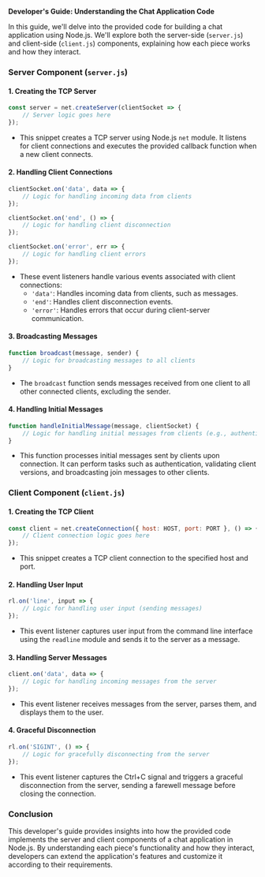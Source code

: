 **Developer's Guide: Understanding the Chat Application Code**

In this guide, we'll delve into the provided code for building a chat application using Node.js. We'll explore both the server-side (`server.js`) and client-side (`client.js`) components, explaining how each piece works and how they interact.

### Server Component (`server.js`)

#### 1. Creating the TCP Server
```javascript
const server = net.createServer(clientSocket => {
    // Server logic goes here
});
```
- This snippet creates a TCP server using Node.js `net` module. It listens for client connections and executes the provided callback function when a new client connects.

#### 2. Handling Client Connections
```javascript
clientSocket.on('data', data => {
    // Logic for handling incoming data from clients
});

clientSocket.on('end', () => {
    // Logic for handling client disconnection
});

clientSocket.on('error', err => {
    // Logic for handling client errors
});
```
- These event listeners handle various events associated with client connections:
  - `'data'`: Handles incoming data from clients, such as messages.
  - `'end'`: Handles client disconnection events.
  - `'error'`: Handles errors that occur during client-server communication.

#### 3. Broadcasting Messages
```javascript
function broadcast(message, sender) {
    // Logic for broadcasting messages to all clients
}
```
- The `broadcast` function sends messages received from one client to all other connected clients, excluding the sender.

#### 4. Handling Initial Messages
```javascript
function handleInitialMessage(message, clientSocket) {
    // Logic for handling initial messages from clients (e.g., authentication)
}
```
- This function processes initial messages sent by clients upon connection. It can perform tasks such as authentication, validating client versions, and broadcasting join messages to other clients.

### Client Component (`client.js`)

#### 1. Creating the TCP Client
```javascript
const client = net.createConnection({ host: HOST, port: PORT }, () => {
    // Client connection logic goes here
});
```
- This snippet creates a TCP client connection to the specified host and port.

#### 2. Handling User Input
```javascript
rl.on('line', input => {
    // Logic for handling user input (sending messages)
});
```
- This event listener captures user input from the command line interface using the `readline` module and sends it to the server as a message.

#### 3. Handling Server Messages
```javascript
client.on('data', data => {
    // Logic for handling incoming messages from the server
});
```
- This event listener receives messages from the server, parses them, and displays them to the user.

#### 4. Graceful Disconnection
```javascript
rl.on('SIGINT', () => {
    // Logic for gracefully disconnecting from the server
});
```
- This event listener captures the Ctrl+C signal and triggers a graceful disconnection from the server, sending a farewell message before closing the connection.

### Conclusion
This developer's guide provides insights into how the provided code implements the server and client components of a chat application in Node.js. By understanding each piece's functionality and how they interact, developers can extend the application's features and customize it according to their requirements.
